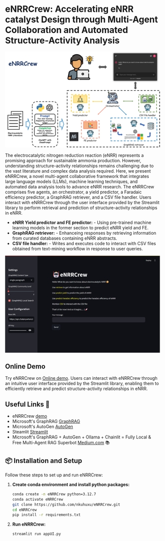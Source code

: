 # eNRRCrew: Accelerating eNRR catalyst Design through Multi-Agent Collaboration and Automated Structure-Activity Analysis

![Graphical Abstract](https://github.com/nkuhuxu/eNRRCrew/blob/main/images/TOC.png)

The electrocatalytic nitrogen reduction reaction (eNRR) represents a promising approach for sustainable ammonia production. However, understanding structure-activity relationships remains challenging due to the vast literature and complex data analysis required. Here, we present eNRRCrew, a novel multi-agent collaborative framework that integrates large language models (LLMs), machine learning techniques, and automated data analysis tools to advance eNRR research. The eNRRCrew comprises five agents, an orchestrator, a yield predictor, a Faradaic efficiency predictor, a GraphRAG retriever, and a CSV file handler. Users interact with eNRRCrew through the user interface provided by the Streamlit library to perform retrieval and prediction of structure-activity relationships in eNRR. 

 - **eNRR Yield predictor and FE predictor:** - Using pre-trained machine learning models in the former section to predict eNRR yield and FE.
 - **GraphRAG retriever:** - Enhanceing responses by retrieving information from curated databases containing eNRR abstracts.
 - **CSV file handler:** - Writes and executes code to interact with CSV files obtained from text-mining workflow in response to user queries.

![Main Interfacce](https://github.com/nkuhuxu/eNRRCrew/blob/main/images/Main_Interfacce.png)

## Online Demo

Try eNRRCrew on [Online demo](https://enrrcrew-evawapppbcybazmpt2zwo2.streamlit.app/). Users can interact with eNRRCrew through an intuitive user interface provided by the Streamlit library, enabling them to efficiently retrieve and predict structure-activity relationships in eNRR. 


## Useful Links 🔗

- eNRRCrew [demo](https://youtu.be/KP-TBl0QJcY)
- Microsoft's GraphRAG [GraphRAG](https://github.com/microsoft/graphrag)
- Microsoft's AutoGen [AutoGen](https://github.com/microsoft/autogen)
- Steamlit [Streamlit](https://streamlit.io/)
- Microsoft's GraphRAG + AutoGen + Ollama + Chainlit = Fully Local & Free Multi-Agent RAG Superbot [Medium.com](https://medium.com/@karthik.codex/microsofts-graphrag-autogen-ollama-chainlit-fully-local-free-multi-agent-rag-superbot-61ad3759f06f) 📚



## 📦 Installation and Setup 

Follow these steps to set up and run eNRRCrew:

1. **Create conda environment and install python packages:**
    ```bash
   conda create -n eNRRCrew python=3.12.7
   conda activate eNRRCrew
   git clone https://github.com/nkuhuxu/eNRRCrew.git
   cd eNRRCrew
   pip install -r requirements.txt
    ```    

2. **Run eNRRCrew:**
    ```bash
    streamlit run appUI.py
    ```                


